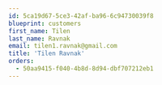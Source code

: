 ```yaml
---
id: 5ca19d67-5ce3-42af-ba96-6c94730039f8
blueprint: customers
first_name: Tilen
last_name: Ravnak
email: tilen1.ravnak@gmail.com
title: 'Tilen Ravnak'
orders:
  - 50aa9415-f040-4b8d-8d94-dbf707212eb1
---
```

